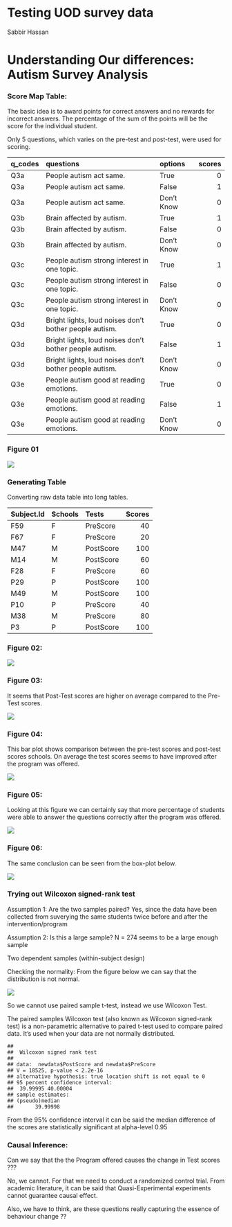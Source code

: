Testing UOD survey data
================
Sabbir Hassan

# Understanding Our differences: Autism Survey Analysis

### Score Map Table:

The basic idea is to award points for correct answers and no rewards for
incorrect answers. The percentage of the sum of the points will be the
score for the individual student.

Only 5 questions, which varies on the pre-test and post-test, were used
for scoring.

| q\_codes | questions                                              | options    | scores |
| :------- | :----------------------------------------------------- | :--------- | -----: |
| Q3a      | People autism act same.                                | True       |      0 |
| Q3a      | People autism act same.                                | False      |      1 |
| Q3a      | People autism act same.                                | Don’t Know |      0 |
| Q3b      | Brain affected by autism.                              | True       |      1 |
| Q3b      | Brain affected by autism.                              | False      |      0 |
| Q3b      | Brain affected by autism.                              | Don’t Know |      0 |
| Q3c      | People autism strong interest in one topic.            | True       |      1 |
| Q3c      | People autism strong interest in one topic.            | False      |      0 |
| Q3c      | People autism strong interest in one topic.            | Don’t Know |      0 |
| Q3d      | Bright lights, loud noises don’t bother people autism. | True       |      0 |
| Q3d      | Bright lights, loud noises don’t bother people autism. | False      |      1 |
| Q3d      | Bright lights, loud noises don’t bother people autism. | Don’t Know |      0 |
| Q3e      | People autism good at reading emotions.                | True       |      0 |
| Q3e      | People autism good at reading emotions.                | False      |      1 |
| Q3e      | People autism good at reading emotions.                | Don’t Know |      0 |

### Figure 01

![](Testing_Using-Control---Trtmnt_files/figure-gfm/unnamed-chunk-3-1.png)<!-- -->

### Generating Table

Converting raw data table into long tables.

| Subject.Id | Schools | Tests     | Scores |
| :--------- | :------ | :-------- | -----: |
| F59        | F       | PreScore  |     40 |
| F67        | F       | PreScore  |     20 |
| M47        | M       | PostScore |    100 |
| M14        | M       | PostScore |     60 |
| F28        | F       | PreScore  |     60 |
| P29        | P       | PostScore |    100 |
| M49        | M       | PostScore |    100 |
| P10        | P       | PreScore  |     40 |
| M38        | M       | PreScore  |     80 |
| P3         | P       | PostScore |    100 |

### Figure 02:

![](Testing_Using-Control---Trtmnt_files/figure-gfm/unnamed-chunk-8-1.png)<!-- -->

### Figure 03:

It seems that Post-Test scores are higher on average compared to the
Pre-Test scores.

![](Testing_Using-Control---Trtmnt_files/figure-gfm/unnamed-chunk-9-1.png)<!-- -->

### Figure 04:

This bar plot shows comparison between the pre-test scores and post-test
scores schools. On average the test scores seems to have improved after
the program was offered.

![](Testing_Using-Control---Trtmnt_files/figure-gfm/unnamed-chunk-10-1.png)<!-- -->

### Figure 05:

Looking at this figure we can certainly say that more percentage of
students were able to answer the questions correctly after the program
was offered.

![](Testing_Using-Control---Trtmnt_files/figure-gfm/unnamed-chunk-13-1.png)<!-- -->

### Figure 06:

The same conclusion can be seen from the box-plot below.

![](Testing_Using-Control---Trtmnt_files/figure-gfm/unnamed-chunk-14-1.png)<!-- -->

### Trying out Wilcoxon signed-rank test

Assumption 1: Are the two samples paired? Yes, since the data have been
collected from suverying the same students twice before and after the
intervention/program

Assumption 2: Is this a large sample? N = 274 seems to be a large enough
sample

Two dependent samples (within-subject design)

Checking the normality: From the figure below we can say that the
distribution is not normal.

![](Testing_Using-Control---Trtmnt_files/figure-gfm/unnamed-chunk-17-1.png)<!-- -->

So we cannot use paired sample t-test, instead we use Wilcoxon Test.

The paired samples Wilcoxon test (also known as Wilcoxon signed-rank
test) is a non-parametric alternative to paired t-test used to compare
paired data. It’s used when your data are not normally distributed.

    ## 
    ##  Wilcoxon signed rank test
    ## 
    ## data:  newdata$PostScore and newdata$PreScore
    ## V = 18525, p-value < 2.2e-16
    ## alternative hypothesis: true location shift is not equal to 0
    ## 95 percent confidence interval:
    ##  39.99995 40.00004
    ## sample estimates:
    ## (pseudo)median 
    ##       39.99998

From the 95% confidence interval it can be said the median difference of
the scores are statistically significant at alpha-level 0.95

### Causal Inference:

Can we say that the the Program offered causes the change in Test scores
???

No, we cannot. For that we need to conduct a randomized control trial.
From academic literature, it can be said that Quasi-Experimental
experiments cannot guarantee causal effect.

Also, we have to think, are these questions really capturing the essence
of behaviour change ??
